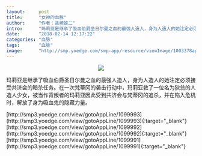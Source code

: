 ```yaml
---
layout:     post
title:      "女神的血脉"
author:     "作者：盐崎雄二"
intro:      "玛莉亚是继承了吸血伯爵圣日尔曼之血的最强人造人，身为人造人的她注定必须接受共济会的暗杀任务。在一次梵蒂冈的袭击行动中，玛莉亚救了一位名为狄翁的人造人少女，被当作背叛者的玛莉亚因此受到共济会与梵蒂冈的追杀，并在陷入危机时，解放了身为吸血鬼的隐藏力量。"
date:       "2018-02-14 12:17:22"
categories: "血脉"
tags:       "血脉"
image:      "http://smp.yoedge.com/smp-app/resource/viewImage/1003378appline.png"
---
```

<div style="text-align: center">
<p><img src="http://smp.yoedge.com/smp-app/resource/viewImage/1003378appline.png"/></p>
</div>
<p class="post-meta">
<span>玛莉亚是继承了吸血伯爵圣日尔曼之血的最强人造人，身为人造人的她注定必须接受共济会的暗杀任务。在一次梵蒂冈的袭击行动中，玛莉亚救了一位名为狄翁的人造人少女，被当作背叛者的玛莉亚因此受到共济会与梵蒂冈的追杀，并在陷入危机时，解放了身为吸血鬼的隐藏力量。</span>
</p>
[http://smp3.yoedge.com/view/gotoAppLine/1099993](http://smp3.yoedge.com/view/gotoAppLine/1099993){:target="_blank"}
[http://smp3.yoedge.com/view/gotoAppLine/1099992](http://smp3.yoedge.com/view/gotoAppLine/1099992){:target="_blank"}
[http://smp3.yoedge.com/view/gotoAppLine/1099991](http://smp3.yoedge.com/view/gotoAppLine/1099991){:target="_blank"}


